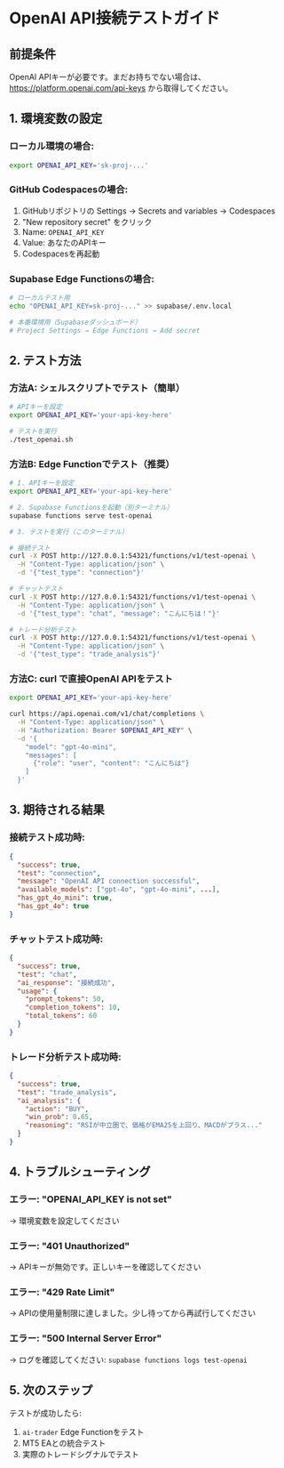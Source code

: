 # OpenAI API接続テストガイド

## 前提条件

OpenAI APIキーが必要です。まだお持ちでない場合は、https://platform.openai.com/api-keys から取得してください。

## 1. 環境変数の設定

### ローカル環境の場合:

```bash
export OPENAI_API_KEY='sk-proj-...'
```

### GitHub Codespacesの場合:

1. GitHubリポジトリの Settings → Secrets and variables → Codespaces
2. "New repository secret" をクリック
3. Name: `OPENAI_API_KEY`
4. Value: あなたのAPIキー
5. Codespacesを再起動

### Supabase Edge Functionsの場合:

```bash
# ローカルテスト用
echo "OPENAI_API_KEY=sk-proj-..." >> supabase/.env.local

# 本番環境用（Supabaseダッシュボード）
# Project Settings → Edge Functions → Add secret
```

## 2. テスト方法

### 方法A: シェルスクリプトでテスト（簡単）

```bash
# APIキーを設定
export OPENAI_API_KEY='your-api-key-here'

# テストを実行
./test_openai.sh
```

### 方法B: Edge Functionでテスト（推奨）

```bash
# 1. APIキーを設定
export OPENAI_API_KEY='your-api-key-here'

# 2. Supabase Functionsを起動（別ターミナル）
supabase functions serve test-openai

# 3. テストを実行（このターミナル）

# 接続テスト
curl -X POST http://127.0.0.1:54321/functions/v1/test-openai \
  -H "Content-Type: application/json" \
  -d '{"test_type": "connection"}'

# チャットテスト
curl -X POST http://127.0.0.1:54321/functions/v1/test-openai \
  -H "Content-Type: application/json" \
  -d '{"test_type": "chat", "message": "こんにちは！"}'

# トレード分析テスト
curl -X POST http://127.0.0.1:54321/functions/v1/test-openai \
  -H "Content-Type: application/json" \
  -d '{"test_type": "trade_analysis"}'
```

### 方法C: curl で直接OpenAI APIをテスト

```bash
export OPENAI_API_KEY='your-api-key-here'

curl https://api.openai.com/v1/chat/completions \
  -H "Content-Type: application/json" \
  -H "Authorization: Bearer $OPENAI_API_KEY" \
  -d '{
    "model": "gpt-4o-mini",
    "messages": [
      {"role": "user", "content": "こんにちは"}
    ]
  }'
```

## 3. 期待される結果

### 接続テスト成功時:
```json
{
  "success": true,
  "test": "connection",
  "message": "OpenAI API connection successful",
  "available_models": ["gpt-4o", "gpt-4o-mini", ...],
  "has_gpt_4o_mini": true,
  "has_gpt_4o": true
}
```

### チャットテスト成功時:
```json
{
  "success": true,
  "test": "chat",
  "ai_response": "接続成功",
  "usage": {
    "prompt_tokens": 50,
    "completion_tokens": 10,
    "total_tokens": 60
  }
}
```

### トレード分析テスト成功時:
```json
{
  "success": true,
  "test": "trade_analysis",
  "ai_analysis": {
    "action": "BUY",
    "win_prob": 0.65,
    "reasoning": "RSIが中立圏で、価格がEMA25を上回り、MACDがプラス..."
  }
}
```

## 4. トラブルシューティング

### エラー: "OPENAI_API_KEY is not set"
→ 環境変数を設定してください

### エラー: "401 Unauthorized"
→ APIキーが無効です。正しいキーを確認してください

### エラー: "429 Rate Limit"
→ APIの使用量制限に達しました。少し待ってから再試行してください

### エラー: "500 Internal Server Error"
→ ログを確認してください: `supabase functions logs test-openai`

## 5. 次のステップ

テストが成功したら:
1. `ai-trader` Edge Functionをテスト
2. MT5 EAとの統合テスト
3. 実際のトレードシグナルでテスト
